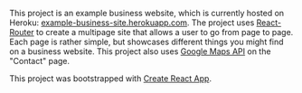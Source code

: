 This project is an example business website, which is currently hosted on Heroku: [example-business-site.herokuapp.com](example-business-site.herokuapp.com). The project uses [React-Router](https://www.npmjs.com/package/react-router-dom) to create a multipage site that allows a user to go from page to page. Each page is rather simple, but showcases different things you might find on a business website. This project also uses [Google Maps API](https://cloud.google.com/maps-platform/) on the "Contact" page.

This project was bootstrapped with [Create React App](https://github.com/facebookincubator/create-react-app).

